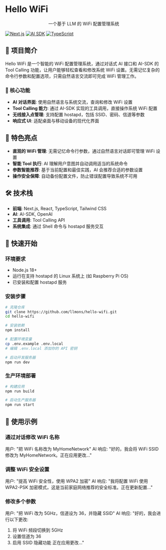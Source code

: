 # Hello WiFi

<div align="center">
  <p>一个基于 LLM 的 WiFi 配置管理系统</p>
</div>

[![Next.js](https://img.shields.io/badge/Next.js-15.3.0-000000?style=flat-square&logo=next.js)](https://nextjs.org/)
[![AI SDK](https://img.shields.io/badge/AI%20SDK-1.3.22-blue?style=flat-square)](https://github.com/vercel/ai)
[![TypeScript](https://img.shields.io/badge/TypeScript-Latest-3178C6?style=flat-square&logo=typescript)](https://www.typescriptlang.org/)

## 📖 项目简介

Hello WiFi 是一个智能的 WiFi 配置管理系统，通过对话式 AI 接口和 AI-SDK 的 Tool Calling 功能，让用户能够轻松查看和修改系统 WiFi 设置。无需记忆复杂的命令行参数和配置选项，只需自然语言交流即可完成 WiFi 管理工作。

### 🌟 核心功能

- **AI 对话界面**: 使用自然语言与系统交流，查询和修改 WiFi 设置
- **Tool Calling 能力**: 通过 AI-SDK 实现的工具调用，直接操作系统 WiFi 配置
- **无线接入点管理**: 支持配置 hostapd，包括 SSID、密码、信道等参数
- **响应式 UI**: 适配桌面与移动设备的现代化界面

## 🚀 特色亮点

- **直观的 WiFi 管理**: 无需记忆命令行参数，通过自然语言对话即可管理 WiFi 设置
- **智能 Tool 执行**: AI 理解用户意图并自动调用适当的系统命令
- **参数智能推荐**: 基于当前配置和最佳实践，AI 会推荐合适的参数设置
- **操作安全保障**: 自动备份配置文件，防止错误配置导致系统不可用

## 🛠 技术栈

- **前端**: Next.js, React, TypeScript, Tailwind CSS
- **AI**: AI-SDK, OpenAI
- **工具调用**: Tool Calling API
- **系统集成**: 通过 Shell 命令与 hostapd 服务交互

## 🔧 快速开始

### 环境要求

- Node.js 18+
- 运行在支持 hostapd 的 Linux 系统上 (如 Raspberry Pi OS)
- 已安装和配置 hostapd 服务

### 安装步骤

```bash
# 克隆仓库
git clone https://github.com/llmons/hello-wifi.git
cd hello-wifi

# 安装依赖
npm install

# 配置环境变量
cp .env.example .env.local
# 编辑 .env.local 添加你的 API 密钥

# 启动开发服务器
npm run dev
```

### 生产环境部署

```bash
# 构建应用
npm run build

# 启动生产服务器
npm run start
```

## 📱 使用示例

### 通过对话修改 WiFi 名称

用户: "把 WiFi 名称改为 MyHomeNetwork"
AI 响应: "好的，我会将 WiFi SSID 修改为 MyHomeNetwork。正在应用更改..."

### 调整 WiFi 安全设置

用户: "提高 WiFi 安全性，使用 WPA2 加密"
AI 响应: "我将配置 WiFi 使用 WPA2-PSK 加密模式，这是当前家庭网络推荐的安全标准。正在更新配置..."

### 修改多个参数

用户: "把 WiFi 改为 5GHz，信道设为 36，并隐藏 SSID"
AI 响应: "好的，我会进行以下更改:

1. 将 WiFi 频段切换到 5GHz
2. 设置信道为 36
3. 启用 SSID 隐藏功能
   正在应用更改..."
